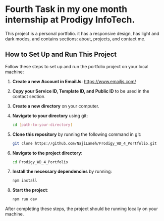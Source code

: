 # Fourth Task in my one month internship at Prodigy InfoTech.

This project is a personal portfolio. it has a responsive design, has light and dark modes, and contains sections: about, projects, and contact me.

## How to Set Up and Run This Project

Follow these steps to set up and run the portfolio project on your local machine:
1. **Create a new Account in EmailJs**: https://www.emailjs.com/

2. **Copy your Service ID, Template ID, and Public ID** to be used in the contact section.

3. **Create a new directory** on your computer.
   
4. **Navigate to your directory** using git:
   ```bash
   cd [path-to-your-directory]
   ```
5. **Clone this repository** by running the following command in git:
   ```bash
   git clone https://github.com/NajiLameh/Prodigy_WD_4_Portfolio.git
   ```
6. **Navigate to the project directory**:
   ```bash
   cd Prodigy_WD_4_Portfolio
   ```
7. **Install the necessary dependencies** by running:
   ```bash
   npm install
   ```
8. **Start the project**:
   ```bash
   npm run dev
   ```

After completing these steps, the project should be running locally on your machine.

